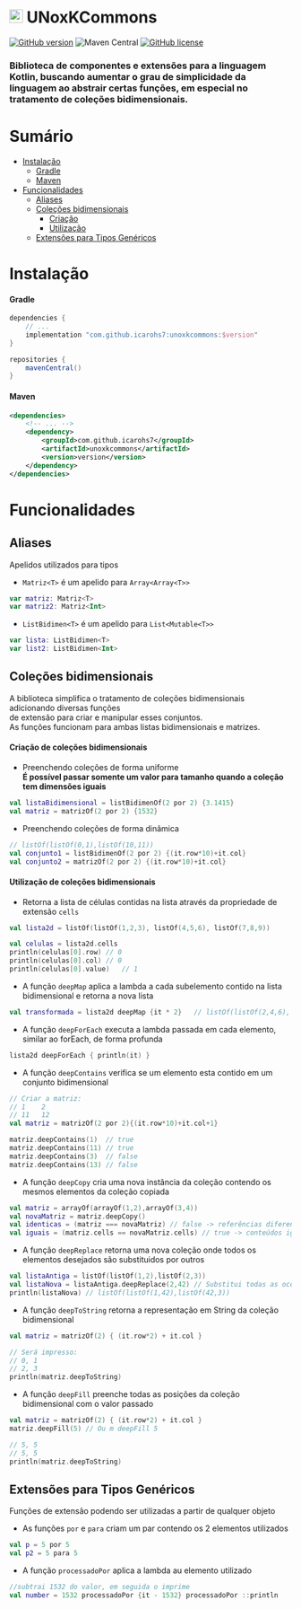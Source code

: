 # <img src ="https://upload.wikimedia.org/wikipedia/commons/b/b5/Kotlin-logo.png" width=24> UNoxKCommons
[![GitHub version](https://badge.fury.io/gh/icarohs7%2FUNoxKCommons.svg)](https://badge.fury.io/gh/icarohs7%2FUNoxKCommons)
![Maven Central](https://maven-badges.herokuapp.com/maven-central/com.github.icarohs7/unoxkcommons/badge.svg?style=flat-square)
[![GitHub license](https://img.shields.io/github/license/icarohs7/UNoxKCommons.svg)](https://github.com/icarohs7/UNoxKCommons/blob/master/LICENSE.md)

### Biblioteca de componentes e extensões para a linguagem Kotlin, buscando aumentar o grau de simplicidade da linguagem ao abstrair certas funções, em especial no tratamento de coleções bidimensionais.

# Sumário
* [Instalação](#instalação)
	+ [Gradle](#gradle)
	+ [Maven](#maven)
* [Funcionalidades](#funcionalidades)
	+ [Aliases](#aliases)
	+ [Coleções bidimensionais](#coleções-bidimensionais)
		- [Criação](#criação-de-coleções-bidimensionais)
        - [Utilização](#utilização-de-coleções-bidimensionais)
	+ [Extensões para Tipos Genéricos](#extensões-para-tipos-genéricos)
	
# Instalação

#### Gradle

```groovy
dependencies {
	// ...
	implementation "com.github.icarohs7:unoxkcommons:$version"
}

repositories {
	mavenCentral()
}
```

#### Maven

```xml
<dependencies>
	<!-- ... -->
	<dependency>
		<groupId>com.github.icarohs7</groupId>
		<artifactId>unoxkcommons</artifactId>
		<version>version</version>
	</dependency>
</dependencies>
```

# Funcionalidades

## Aliases
Apelidos utilizados para tipos

* `Matriz<T>` é um apelido para `Array<Array<T>>`
```kotlin
var matriz: Matriz<T>
var matriz2: Matriz<Int>
```

* `ListBidimen<T>` é um apelido para `List<Mutable<T>>`
```kotlin
var lista: ListBidimen<T>
var list2: ListBidimen<Int>
```

## Coleções bidimensionais
A biblioteca simplifica o tratamento de coleções bidimensionais adicionando diversas funções<br>
de extensão para criar e manipular esses conjuntos.<br>
As funções funcionam para ambas listas bidimensionais e matrizes.

#### Criação de coleções bidimensionais
* Preenchendo coleções de forma uniforme<br>
**É possível passar somente um valor para tamanho quando a coleção tem dimensões iguais**
```kotlin
val listaBidimensional = listBidimenOf(2 por 2) {3.1415} 
val matriz = matrizOf(2 por 2) {1532} 
```

* Preenchendo coleções de forma dinâmica
```kotlin
// listOf(listOf(0,1),listOf(10,11))
val conjunto1 = listBidimenOf(2 por 2) {(it.row*10)+it.col}
val conjunto2 = matrizOf(2 por 2) {(it.row*10)+it.col}
```

#### Utilização de coleções bidimensionais
* Retorna a lista de células contidas na lista através da propriedade de extensão `cells`
```kotlin
val lista2d = listOf(listOf(1,2,3), listOf(4,5,6), listOf(7,8,9))

val celulas = lista2d.cells
println(celulas[0].row) // 0
println(celulas[0].col) // 0
println(celulas[0].value)   // 1
```

* A função `deepMap` aplica a lambda a cada subelemento contido na lista bidimensional e retorna a nova lista 
```kotlin
val transformada = lista2d deepMap {it * 2}   // listOf(listOf(2,4,6), listOf(8,10,12), listOf(14,16,18))
```

* A função `deepForEach` executa a lambda passada em cada elemento, similar ao forEach, de forma profunda
```kotlin
lista2d deepForEach { println(it) }
```

* A função `deepContains` verifica se um elemento esta contido em um conjunto bidimensional
```kotlin
// Criar a matriz:
// 1    2
// 11   12
val matriz = matrizOf(2 por 2){(it.row*10)+it.col+1} 

matriz.deepContains(1)  // true
matriz.deepContains(11) // true
matriz.deepContains(3)  // false
matriz.deepContains(13) // false
``` 

* A função `deepCopy` cria uma nova instância da coleção contendo os mesmos elementos da coleção copiada
```kotlin
val matriz = arrayOf(arrayOf(1,2),arrayOf(3,4))
val novaMatriz = matriz.deepCopy()
val identicas = (matriz === novaMatriz) // false -> referências diferentes
val iguais = (matriz.cells == novaMatriz.cells) // true -> conteúdos iguais
```

* A função `deepReplace` retorna uma nova coleção onde todos os elementos desejados são substituidos por outros
```kotlin
val listaAntiga = listOf(listOf(1,2),listOf(2,3))
val listaNova = listaAntiga.deepReplace(2,42) // Substitui todas as ocorrências do valor 2 pelo valor 42
println(listaNova) // listOf(listOf(1,42),listOf(42,3))
```

* A função `deepToString` retorna a representação em String da coleção bidimensional
```kotlin
val matriz = matrizOf(2) { (it.row*2) + it.col }

// Será impresso:
// 0, 1
// 2, 3
println(matriz.deepToString)
```

* A função `deepFill` preenche todas as posições da coleção bidimensional com o valor passado
```kotlin
val matriz = matrizOf(2) { (it.row*2) + it.col }
matriz.deepFill(5) // Ou m deepFill 5

// 5, 5
// 5, 5
println(matriz.deepToString)
```

## Extensões para Tipos Genéricos
Funções de extensão podendo ser utilizadas a partir de qualquer objeto

* As funções `por` e `para` criam um par contendo os 2 elementos utilizados
```kotlin
val p = 5 por 5
val p2 = 5 para 5
```

* A função `processadoPor` aplica a lambda au elemento utilizado
```kotlin
//subtrai 1532 do valor, em seguida o imprime
val number = 1532 processadoPor {it - 1532} processadoPor ::println 
```
